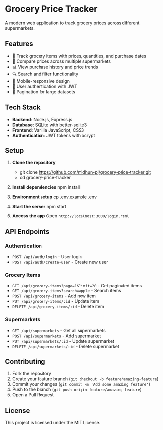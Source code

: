 # Grocery Price Tracker

A modern web application to track grocery prices across different supermarkets.

## Features

- 🛒 Track grocery items with prices, quantities, and purchase dates
- 🏪 Compare prices across multiple supermarkets
- 📊 View purchase history and price trends
- 🔍 Search and filter functionality
- 📱 Mobile-responsive design
- 🔐 User authentication with JWT
- 📄 Pagination for large datasets

## Tech Stack

- **Backend**: Node.js, Express.js
- **Database**: SQLite with better-sqlite3
- **Frontend**: Vanilla JavaScript, CSS3
- **Authentication**: JWT tokens with bcrypt

## Setup

1. **Clone the repository**
   - git clone https://github.com/midhun-pj/grocery-price-tracker.git
   - cd grocery-price-tracker


2. **Install dependencies**
npm install

3. **Environment setup**
cp .env.example .env


4. **Start the server**
npm start


5. **Access the app**
Open `http://localhost:3000/login.html`


## API Endpoints

### Authentication
- `POST /api/auth/login` - User login
- `POST /api/auth/create-user` - Create new user

### Grocery Items
- `GET /api/grocery-items?page=1&limit=20` - Get paginated items
- `GET /api/grocery-items?search=apple` - Search items
- `POST /api/grocery-items` - Add new item
- `PUT /api/grocery-items/:id` - Update item
- `DELETE /api/grocery-items/:id` - Delete item

### Supermarkets
- `GET /api/supermarkets` - Get all supermarkets
- `POST /api/supermarkets` - Add supermarket
- `PUT /api/supermarkets/:id` - Update supermarket
- `DELETE /api/supermarkets/:id` - Delete supermarket

## Contributing

1. Fork the repository
2. Create your feature branch (`git checkout -b feature/amazing-feature`)
3. Commit your changes (`git commit -m 'Add some amazing feature'`)
4. Push to the branch (`git push origin feature/amazing-feature`)
5. Open a Pull Request

## License

This project is licensed under the MIT License.
